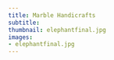 ```yaml
---
title: Marble Handicrafts
subtitle:
thumbnail: elephantfinal.jpg
images:
- elephantfinal.jpg
---
```

